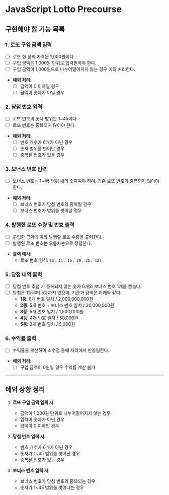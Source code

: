 # JavaScript Lotto Precourse

## 구현해야 할 기능 목록

### 1. 로또 구입 금액 입력
- [ ] 로또 한 장의 가격은 1,000원이다.
- [ ] 구입 금액은 1,000원 단위로 입력받아야 한다.
- [ ] 구입 금액이 1,000원으로 나누어떨어지지 않는 경우 예외 처리한다.
- **예외 처리**:
    - [ ] 금액이 0 이하일 경우
    - [ ] 금액이 숫자가 아닐 경우

### 2. 당첨 번호 입력
- [ ] 로또 번호의 숫자 범위는 1~45이다.
- [ ] 로또 번호는 중복되지 않아야 한다.
- **예외 처리**:
    - [ ] 번호 개수가 6개가 아닌 경우
    - [ ] 숫자 범위를 벗어난 경우
    - [ ] 중복된 번호가 있을 경우

### 3. 보너스 번호 입력
- [ ] 보너스 번호는 1~45 범위 내의 숫자여야 하며, 기존 로또 번호와 중복되지 않아야 한다.
- **예외 처리**:
    - [ ] 보너스 번호가 당첨 번호와 중복될 경우
    - [ ] 보너스 번호가 범위를 벗어날 경우

### 4. 발행한 로또 수량 및 번호 출력
- [ ] 구입한 금액에 따라 발행할 로또 수량을 출력한다.
- [ ] 발행된 로또 번호는 오름차순으로 정렬한다.
- **출력 예시**:
    - 로또 번호 형식: `[3, 11, 15, 29, 35, 42]`

### 5. 당첨 내역 출력
- [ ] 당첨 번호 추첨 시 중복되지 않는 숫자 6개와 보너스 번호 1개를 뽑습다.
- [ ] 당첨은 1등부터 5등까지 있으며, 기준과 금액은 아래와 같다:
    - **1등**: 6개 번호 일치 / 2,000,000,000원
    - **2등**: 5개 번호 + 보너스 번호 일치 / 30,000,000원
    - **3등**: 5개 번호 일치 / 1,500,000원
    - **4등**: 4개 번호 일치 / 50,000원
    - **5등**: 3개 번호 일치 / 5,000원

### 6. 수익률 출력
- [ ] 수익률을 계산하여 소수점 둘째 자리에서 반올림한다.
- **예외 처리**:
    - [ ] 구입 금액이 0원일 경우 수익률 계산 불가

---

## 예외 상황 정리
1. **로또 구입 금액 입력 시**:
    - 금액이 1,000원 단위로 나누어떨어지지 않는 경우
    - 입력이 숫자가 아닌 경우
    - 금액이 0 이하인 경우

2. **당첨 번호 입력 시**:
    - 번호 개수가 6개가 아닌 경우
    - 숫자가 1~45 범위를 벗어난 경우
    - 중복된 번호가 있는 경우

3. **보너스 번호 입력 시**:
    - 보너스 번호가 당첨 번호와 중복되는 경우
    - 숫자가 1~45 범위를 벗어나는 경우
